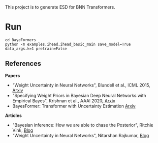 This project is to generate ESD for BNN Transformers.

# Run

```
cd BayeFormers
python -m examples.ihead.ihead_basic_main save_model=True data_args.k=1 pretrain=False
```

## References

**Papers**
- "Weight Uncertainty in Neural Networks", Blundell et al., ICML 2015, [Arxiv](https://arxiv.org/abs/1505.05424)
- "Specifying Weight Priors in Bayesian Deep Neural Networks with Empirical Bayes", Krishnan et al., AAAI 2020, [Arxiv](https://arxiv.org/abs/1906.05323v3)
- BayesFormer: Transformer with Uncertainty Estimation [Arxiv](https://arxiv.org/pdf/2206.00826)

**Articles**
- "Bayesian inference: How we are able to chase the Posterior", Ritchie Vink, [Blog](https://www.ritchievink.com/blog/2019/06/10/bayesian-inference-how-we-are-able-to-chase-the-posterior/)
- "Weight Uncertainty in Neural Networks", Nitarshan Rajkumar, [Blog](https://www.nitarshan.com/bayes-by-backprop/)